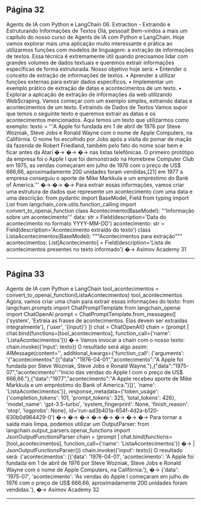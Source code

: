 ## Página 32

Agents de IA com Python e LangChain
06. Extraction - Extraindo e Estruturando Informações de Textos
Olá, pessoal! Bem-vindos a mais um capítulo do nosso curso de Agents de IA com Python e LangChain.
Hoje vamos explorar mais uma aplicação muito interessante e prática ao utilizarmos funções com
modelos de linguagem: a extração de informações de textos. Essa técnica é extremamente útil quando
precisamos lidar com grandes volumes de dados textuais e queremos extrair informações específicas
de forma estruturada. Nosso objetivo hoje será:
• Entender o conceito de extração de informações de textos.
• Aprender a utilizar funções externas para extrair dados específicos.
• Implementar um exemplo prático de extração de datas e acontecimentos de um texto.
• Explorar a aplicação de extração de informações da web utilizando WebScraping.
Vamos começar com um exemplo simples, extraindo datas e acontecimentos de um texto.
Extraindo de Dados de Textos
Vamos supor que temos o seguinte texto e queremos extrair as datas e os acontecimentos mencionados.
Aqui temos um texto que utilizarmos como exemplo:
texto = '''A Apple foi fundada em 1 de abril de 1976 por Steve Wozniak, Steve Jobs e Ronald
Wayne com o nome de Apple Computers, na Califórnia. O nome foi escolhido por Jobs após a
visita do pomar de maçãs da fazenda de Robert Friedland, também pelo fato do nome soar bem
e ficar antes da Atari
�→
�→
�→
nas listas telefônicas.
O primeiro protótipo da empresa foi o Apple I que foi demonstrado na Homebrew Computer Club em
1975, as vendas começaram em julho de 1976 com o preço de US$ 666,66, aproximadamente 200
unidades foram vendidas,[21] em 1977 a empresa conseguiu o aporte de Mike Markkula e um
empréstimo do Bank of America.'''
�→
�→
�→
Para extrair essas informações, vamos criar uma estrutura de dados que represente um acontecimento
com uma data e uma descrição:
from pydantic import BaseModel, Field
from typing import List
from langchain_core.utils.function_calling import convert_to_openai_function
class Acontecimento(BaseModel):
'''Informação sobre um acontecimento'''
data: str = Field(description='Data do acontecimento no formato YYYY-MM-DD')
acontecimento: str = Field(description='Acontecimento extraído do texto')
class ListaAcontecimentos(BaseModel):
"""Acontecimentos para extração"""
acontecimentos: List[Acontecimento] = Field(description='Lista de acontecimentos presentes
no texto informado')
�→
Asimov Academy
31


---
## Página 33

Agents de IA com Python e LangChain
tool_acontecimentos = convert_to_openai_function(ListaAcontecimentos)
tool_acontecimentos
Agora, vamos criar uma chain para extrair essas informações do texto:
from langchain.prompts import ChatPromptTemplate
from langchain_openai import ChatOpenAI
prompt = ChatPromptTemplate.from_messages([
('system', 'Extraia as frases de acontecimentos. Elas devem ser extraídas integralmente'),
('user', '{input}')
])
chat = ChatOpenAI()
chain = (prompt
| chat.bind(functions=[tool_acontecimentos], function_call={'name':
'ListaAcontecimentos'}))
�→
Vamos invocar a chain com o nosso texto:
chain.invoke({'input': texto})
O resultado será algo assim:
AIMessage(content='', additional_kwargs={'function_call': {'arguments':
'{"acontecimentos":[{"data":"1976-04-01","acontecimento":"A Apple foi fundada por Steve
Wozniak, Steve Jobs e Ronald Wayne."},{"data":"1975-07","acontecimento":"Início das vendas
do Apple I com o preço de US$ 666,66."},{"data":"1977","acontecimento":"A Apple recebeu
aporte de Mike Markkula e um empréstimo do Bank of America."}]}', 'name':
'ListaAcontecimentos'}}, response_metadata={'token_usage': {'completion_tokens': 101,
'prompt_tokens': 325, 'total_tokens': 426}, 'model_name': 'gpt-3.5-turbo',
'system_fingerprint': None, 'finish_reason': 'stop', 'logprobs': None},
id='run-ad3b401a-654f-4d2a-b120-630b0d964429-0')
�→
�→
�→
�→
�→
�→
�→
�→
Para tornar a saída mais limpa, podemos utilizar um OutputParser:
from langchain.output_parsers.openai_functions import JsonOutputFunctionsParser
chain = (prompt
| chat.bind(functions=[tool_acontecimentos], function_call={'name':
'ListaAcontecimentos'})
�→
| JsonOutputFunctionsParser())
chain.invoke({'input': texto})
O resultado será:
{'acontecimentos': [{'data': '1976-04-01',
'acontecimento': 'A Apple foi fundada em 1 de abril de 1976 por Steve Wozniak, Steve Jobs e
Ronald Wayne com o nome de Apple Computers, na Califórnia.'},
�→
{'data': '1975-07',
'acontecimento': 'As vendas do Apple I começaram em julho de 1976 com o preço de US$
666,66, aproximadamente 200 unidades foram vendidas.'},
�→
Asimov Academy
32


---
